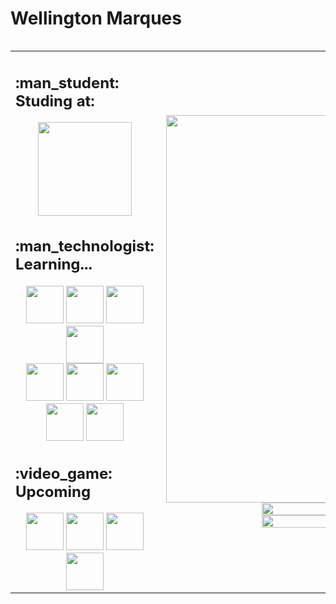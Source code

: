 <h1> Wellington Marques</h1>

<table width="100%" align="right">
 <tr>
    <td align="left" width="45%">
      <div align="center">
      <h2 align="left">:man_student: Studing at:</h2>
      <a href="https://fatecrl.edu.br/cursos/analise-e-desenvolvimento-de-sistemas"><img align="center" src="https://fatecrl.edu.br/static/img/logo-fatec.png" height="150"/></a>
      </div>
      <div align="center">
<h2 align="left">:man_technologist: Learning...</h2>
      
  <img src="https://cdn.jsdelivr.net/gh/devicons/devicon/icons/java/java-original-wordmark.svg" width="60" height="60"/>
  <img src="https://cdn.jsdelivr.net/gh/devicons/devicon/icons/spring/spring-original-wordmark.svg" width="60" height="60"/>
  <img src="https://cdn.jsdelivr.net/gh/devicons/devicon/icons/mongodb/mongodb-original-wordmark.svg" width="60" height="60"/>       
  <img src="https://cdn.jsdelivr.net/gh/devicons/devicon/icons/csharp/csharp-original.svg" width="60" height="60"/>
</div>
<div align="center">
  <a href="https://learn.unity.com/u/63e2db0bedbc2a0851957481?tab=profile">
    <img src="https://cdn.jsdelivr.net/gh/devicons/devicon/icons/unity/unity-original.svg" width="60" height="60"/><a/>
  <img src="https://cdn.jsdelivr.net/gh/devicons/devicon/icons/vscode/vscode-original-wordmark.svg" width="60" height="60"/>
  <img src="https://cdn.jsdelivr.net/gh/devicons/devicon/icons/c/c-original.svg" width="60" height="60"/>
  <img src="https://cdn.jsdelivr.net/gh/devicons/devicon/icons/python/python-original-wordmark.svg" width="60" height="60"/>
  <img src="https://cdn.jsdelivr.net/gh/devicons/devicon/icons/arduino/arduino-original-wordmark.svg" width="60" height="60"/> 
    </div>
  <h2>:video_game: Upcoming</h2>
<div div align="center">
  <img src="https://cdn.jsdelivr.net/gh/devicons/devicon/icons/javascript/javascript-original.svg" width="60" height="60"/>
  <img src="https://cdn.jsdelivr.net/gh/devicons/devicon/icons/css3/css3-original.svg" width="60" height="60"/>
  <img src="https://cdn.jsdelivr.net/gh/devicons/devicon/icons/html5/html5-original.svg" width="60" height="60"/>
  <img src="https://cdn.jsdelivr.net/gh/devicons/devicon/icons/blender/blender-original.svg" width="60" height="60"/>
</div>
   </td>
    <td align="right" width="55%">
  <div align="right"> 
  <a href="https://github.com/WMarques25/WMarques25">
   <img align="right" width="620" src="https://github-readme-stats.vercel.app/api?username=wmarques25&count_private=true&show_icons=true&theme=github_dark"><br>
   <img align="right" width="42.4424%" src="https://github-readme-stats.vercel.app/api/top-langs?username=wmarques25&lang_count=16&format=compact&theme=github_dark"></a>
   <a href="https://github.com/WMarques25/Imersao-Java-Alura">
   <img align="left" width="50%" src="https://github-readme-stats.vercel.app/api/pin/?username=wmarques25&repo=Imersao-Java-Alura&theme=github_dark"></a>
   <a href="https://github.com/WMarques25/fatec">
    <img align="left" width="50%" src="https://github-readme-stats.vercel.app/api/pin/?username=wmarques25&repo=Fatec&theme=github_dark"></a>
    </div>
   </td>
 </tr>
</table>
  
